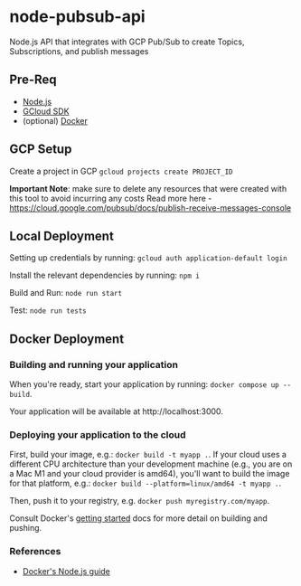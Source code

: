 # node-pubsub-api
Node.js API that integrates with GCP Pub/Sub to create Topics, Subscriptions, and publish messages

## Pre-Req
- [Node.js]([url](https://nodejs.org/en/download/package-manager))
- [GCloud SDK](https://cloud.google.com/sdk/docs/install-sdk)
- (optional) [Docker]([url](https://docs.docker.com/get-docker/))

## GCP Setup
Create a project in GCP
`gcloud projects create PROJECT_ID`

**Important Note**: make sure to delete any resources that were created with this tool to avoid incurring any costs
Read more here - https://cloud.google.com/pubsub/docs/publish-receive-messages-console

## Local Deployment
Setting up credentials by running:
`gcloud auth application-default login`

Install the relevant dependencies by running:
`npm i`

Build and Run:
`node run start`

Test:
`node run tests`

## Docker Deployment
### Building and running your application

When you're ready, start your application by running:
`docker compose up --build`.

Your application will be available at http://localhost:3000.

### Deploying your application to the cloud

First, build your image, e.g.: `docker build -t myapp .`.
If your cloud uses a different CPU architecture than your development
machine (e.g., you are on a Mac M1 and your cloud provider is amd64),
you'll want to build the image for that platform, e.g.:
`docker build --platform=linux/amd64 -t myapp .`.

Then, push it to your registry, e.g. `docker push myregistry.com/myapp`.

Consult Docker's [getting started](https://docs.docker.com/go/get-started-sharing/)
docs for more detail on building and pushing.

### References
* [Docker's Node.js guide](https://docs.docker.com/language/nodejs/)
